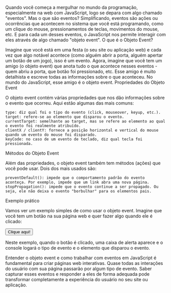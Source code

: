 Quando você começa a mergulhar no mundo da programação, especialmente na web com JavaScript, logo se depara com algo chamado "eventos". Mas o que são eventos? Simplificando, eventos são ações ou ocorrências que acontecem no sistema que você está programando, como um clique do mouse, pressionamentos de teclas, movimentos do mouse, etc. E para cada um desses eventos, o JavaScript nos permite interagir com eles através de algo chamado "objeto event".
O que é o Objeto Event?

Imagine que você está em uma festa (o seu site ou aplicação web) e cada vez que algo notável acontece (como alguém abrir a porta, alguém apertar um botão de um jogo), isso é um evento. Agora, imagine que você tem um amigo (o objeto event) que anota tudo o que acontece nesses eventos - quem abriu a porta, que botão foi pressionado, etc. Esse amigo é muito detalhista e escreve todas as informações sobre o que aconteceu. No mundo do JavaScript, esse amigo é o objeto event.
Propriedades do Objeto Event

O objeto event contém várias propriedades que nos dão informações sobre o evento que ocorreu. Aqui estão algumas das mais comuns:

    type: diz qual foi o tipo do evento (click, mouseover, keyup, etc.).
    target: refere-se ao elemento que disparou o evento.
    currentTarget: semelhante ao target, mas se refere ao elemento ao qual o evento foi realmente atribuído.
    clientX / clientY: fornece a posição horizontal e vertical do mouse quando um evento do mouse foi disparado.
    keyCode: no caso de um evento de teclado, diz qual tecla foi pressionada.

Métodos do Objeto Event

Além das propriedades, o objeto event também tem métodos (ações) que você pode usar. Dois dos mais usados são:

    preventDefault(): impede que o comportamento padrão do evento aconteça. Por exemplo, impede que um link abra uma nova página.
    stopPropagation(): impede que o evento continue a ser propagado. Ou seja, ele não deixa o evento "borbulhar" para os elementos pais.

Exemplo prático

Vamos ver um exemplo simples de como usar o objeto event. Imagine que você tem um botão na sua página web e quer fazer algo quando ele é clicado:

<button id="meuBotao">Clique aqui!</button>

<script>
  document.getElementById('meuBotao').addEventListener('click', function(event) {
    alert("Botão clicado!");
    console.log(event.type); // Mostra o tipo do evento no console, que será "click"
    console.log(event.target); // Mostra o elemento que disparou o evento, que será o botão
  });
</script>

Neste exemplo, quando o botão é clicado, uma caixa de alerta aparece e o console logará o tipo de evento e o elemento que disparou o evento.

Entender o objeto event e como trabalhar com eventos em JavaScript é fundamental para criar páginas web interativas. Quase todas as interações do usuário com sua página passarão por algum tipo de evento. Saber capturar esses eventos e responder a eles de forma adequada pode transformar completamente a experiência do usuário no seu site ou aplicação.

